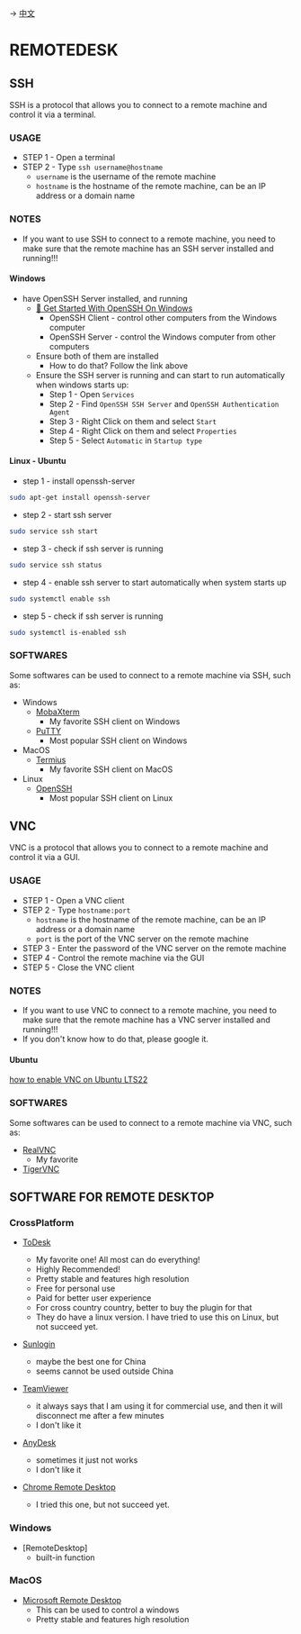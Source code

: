 -> [中文](/DEVENV/REMOTEDESK/remotedesk-cn.md)

# REMOTEDESK

## SSH
SSH is a protocol that allows you to connect to a remote machine and control it via a terminal.

### USAGE
- STEP 1 - Open a terminal
- STEP 2 - Type `ssh username@hostname`
  - `username` is the username of the remote machine
  - `hostname` is the hostname of the remote machine, can be an IP address or a domain name

### NOTES
- If you want to use SSH to connect to a remote machine, you need to make sure that the remote machine has an SSH server installed and running!!!

#### Windows
- have OpenSSH Server installed, and running
  - [🔗 Get Started With OpenSSH On Windows](https://learn.microsoft.com/en-us/windows-server/administration/openssh/openssh_install_firstuse?tabs=gui)
    - OpenSSH Client - control other computers from the Windows computer
    - OpenSSH Server - control the Windows computer from other computers
  - Ensure both of them are installed
    - How to do that? Follow the link above
  - Ensure the SSH server is running and can start to run automatically when windows starts up:
    - Step 1 - Open `Services`
    - Step 2 - Find `OpenSSH SSH Server` and `OpenSSH Authentication Agent`
    - Step 3 - Right Click on them and select `Start`
    - Step 4 - Right Click on them and select `Properties`
    - Step 5 - Select `Automatic` in `Startup type`

#### Linux - Ubuntu

- step 1 - install openssh-server

```bash
sudo apt-get install openssh-server
```

- step 2 - start ssh server

```bash
sudo service ssh start
```

- step 3 - check if ssh server is running

```bash
sudo service ssh status
```

- step 4 - enable ssh server to start automatically when system starts up

```bash
sudo systemctl enable ssh
```

- step 5 - check if ssh server is running

```bash
sudo systemctl is-enabled ssh
```


### SOFTWARES
Some softwares can be used to connect to a remote machine via SSH, such as:
- Windows
  - [MobaXterm](https://mobaxterm.mobatek.net/)
    - My favorite SSH client on Windows
  - [PuTTY](https://www.putty.org/)
    - Most popular SSH client on Windows
- MacOS
  - [Termius](https://termius.com/)
    - My favorite SSH client on MacOS
- Linux
  - [OpenSSH](https://www.openssh.com/)
    - Most popular SSH client on Linux

## VNC
VNC is a protocol that allows you to connect to a remote machine and control it via a GUI.

### USAGE
- STEP 1 - Open a VNC client
- STEP 2 - Type `hostname:port`
  - `hostname` is the hostname of the remote machine, can be an IP address or a domain name
  - `port` is the port of the VNC server on the remote machine
- STEP 3 - Enter the password of the VNC server on the remote machine
- STEP 4 - Control the remote machine via the GUI
- STEP 5 - Close the VNC client

### NOTES
- If you want to use VNC to connect to a remote machine, you need to make sure that the remote machine has a VNC server installed and running!!!
- If you don't know how to do that, please google it.

#### Ubuntu
[how to enable VNC on Ubuntu LTS22](https://linuxstory.org/how-to-install-and-configure-vnc-on-ubuntu-22-04/)

### SOFTWARES
Some softwares can be used to connect to a remote machine via VNC, such as:
- [RealVNC](https://www.realvnc.com/)
  - My favorite
- [TigerVNC](https://tigervnc.org/)

## SOFTWARE FOR REMOTE DESKTOP
### CrossPlatform
- [ToDesk](https://www.todesk.com/)
  - My favorite one! All most can do everything!
  - Highly Recommended!
  - Pretty stable and features high resolution
  - Free for personal use
  - Paid for better user experience
  - For cross country country, better to buy the plugin for that
  - They do have a linux version. I have tried to use this on Linux, but not succeed yet. 

- [Sunlogin](https://sunlogin.oray.com/)
  - maybe the best one for China
  - seems cannot be used outside China
  
- [TeamViewer](https://www.teamviewer.com/)
  - it always says that I am using it for commercial use, and then it will disconnect me after a few minutes
  - I don't like it

- [AnyDesk](https://anydesk.com/)
  - sometimes it just not works
  - I don't like it

- [Chrome Remote Desktop](https://remotedesktop.google.com/)
  - I tried this one, but not succeed yet.

### Windows
- [RemoteDesktop]
  - built-in function

### MacOS
- [Microsoft Remote Desktop](https://apps.apple.com/us/app/microsoft-remote-desktop/id1295203466?mt=12)
  - This can be used to control a windows
  - Pretty stable and features high resolution

